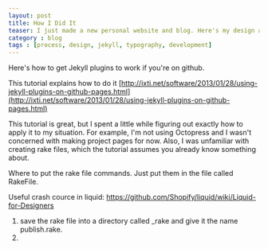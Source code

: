 ```yaml
---
layout: post
title: How I Did It
teaser: I just made a new personal website and blog. Here's my design and development process. Here&rsquo;s the process I used. I started by creating loose mockups for my home page and post pages. I didn't mean to use these as pixel-perfect comps against which I would build; rather, I wanted to have a sense of style direction and a basic layout I could test out with Jekyll to see if it would work. 
category : blog
tags : [process, design, jekyll, typography, development]
---
```


Here's how to get Jekyll plugins to work if you're on github.

This tutorial explains how to do it
[http://ixti.net/software/2013/01/28/using-jekyll-plugins-on-github-pages.html](http://ixti.net/software/2013/01/28/using-jekyll-plugins-on-github-pages.html)

This tutorial is great, but I spent a little while figuring out exactly how to apply it to my situation. For example, I'm not using Octopress and I wasn't concerned with making project pages for now. Also, I was unfamiliar with creating rake files, which the tutorial assumes you already know something about.

Where to put the rake file commands. Just put them in the file called RakeFile.

Useful crash cource in liquid:
https://github.com/Shopify/liquid/wiki/Liquid-for-Designers

1. save the rake file into a directory called _rake and give it the name publish.rake. 
2. 